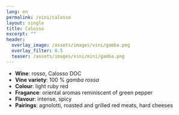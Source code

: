 ```yaml
---
lang: en 
permalink: /vini/calosso
layout: single
title: Calosso
excerpt: ""
header:
  overlay_image: /assets/images/vini/gamba.png
  overlay_filter: 0.5
  teaser: /assets/images/vini/mini/gamba.png
---
```

- **Wine**: rosso, Calosso DOC 
- **Vine variety**: 100 % _gamba rossa_
- **Colour**: light ruby red
- **Fragance**: oriental aromas reminiscent of green pepper
- **Flavour**: intense, spicy
- **Pairings**: agnolotti, roasted and grilled red meats, hard cheeses
